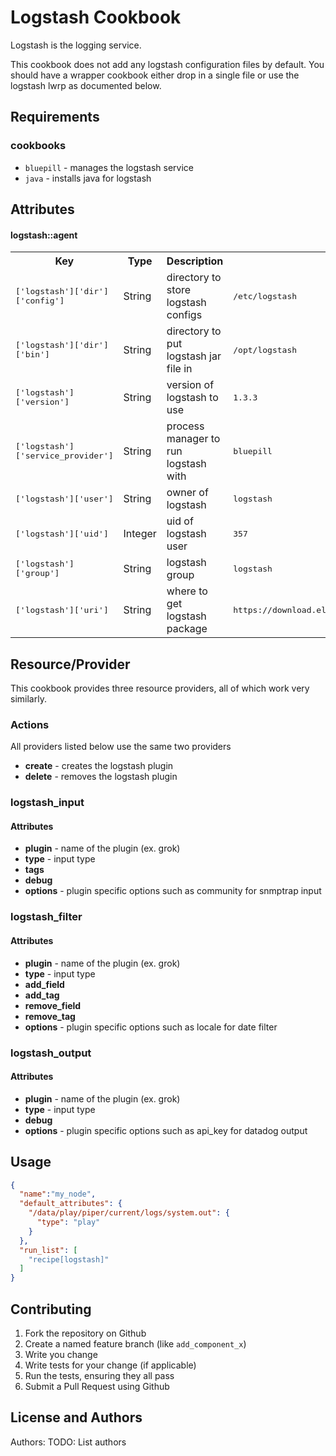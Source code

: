 Logstash Cookbook
=====================
Logstash is the logging service.

This cookbook does not add any logstash configuration files by default.  You should
have a wrapper cookbook either drop in a single file or use the logstash lwrp
as documented below.

Requirements
------------
### cookbooks
- `bluepill` - manages the logstash service
- `java` - installs java for logstash

Attributes
----------

#### logstash::agent
<table>
  <tr>
    <th>Key</th>
    <th>Type</th>
    <th>Description</th>
    <th>Default</th>
  </tr>
  <tr>
    <td><tt>['logstash']['dir']['config']</tt></td>
    <td>String</td>
    <td>directory to store logstash configs</td>
    <td><tt>/etc/logstash</tt></td>
  </tr>
  <tr>
    <td><tt>['logstash']['dir']['bin']</tt></td>
    <td>String</td>
    <td>directory to put logstash jar file in</td>
    <td><tt>/opt/logstash</tt></td>
  </tr>
  <tr>
    <td><tt>['logstash']['version']</tt></td>
    <td>String</td>
    <td>version of logstash to use</td>
    <td><tt>1.3.3</tt></td>
  </tr>
  <tr>
    <td><tt>['logstash']['service_provider']</tt></td>
    <td>String</td>
    <td>process manager to run logstash with</td>
    <td><tt>bluepill</tt></td>
  </tr>
  <tr>
    <td><tt>['logstash']['user']</tt></td>
    <td>String</td>
    <td>owner of logstash</td>
    <td><tt>logstash</tt></td>
  </tr>
  <tr>
    <td><tt>['logstash']['uid']</tt></td>
    <td>Integer</td>
    <td>uid of logstash user</td>
    <td><tt>357</tt></td>
  </tr>
  <tr>
    <td><tt>['logstash']['group']</tt></td>
    <td>String</td>
    <td>logstash group</td>
    <td><tt>logstash</tt></td>
  </tr>
  <tr>
    <td><tt>['logstash']['uri']</tt></td>
    <td>String</td>
    <td>where to get logstash package</td>
    <td><tt>https://download.elasticsearch.org/logstash/logstash/</tt></td>
  </tr>
</table>

Resource/Provider
-----------------
This cookbook provides three resource providers, all of which work very similarly.

### Actions
All providers listed below use the same two providers

- **create** - creates the logstash plugin
- **delete** - removes the logstash plugin

### logstash_input

#### Attributes

- **plugin** - name of the plugin (ex. grok)
- **type** - input type
- **tags**
- **debug**
- **options** - plugin specific options such as community for snmptrap input

### logstash_filter

#### Attributes

- **plugin** - name of the plugin (ex. grok)
- **type** - input type
- **add_field**
- **add_tag**
- **remove_field**
- **remove_tag**
- **options** - plugin specific options such as locale for date filter

### logstash_output

#### Attributes

- **plugin** - name of the plugin (ex. grok)
- **type** - input type
- **debug**
- **options** - plugin specific options such as api_key for datadog output

Usage
-----
```json
{
  "name":"my_node",
  "default_attributes": {
    "/data/play/piper/current/logs/system.out": {
      "type": "play"
    }
  },
  "run_list": [
    "recipe[logstash]"
  ]
}
```

Contributing
------------
1. Fork the repository on Github
2. Create a named feature branch (like `add_component_x`)
3. Write you change
4. Write tests for your change (if applicable)
5. Run the tests, ensuring they all pass
6. Submit a Pull Request using Github

License and Authors
-------------------
Authors: TODO: List authors
